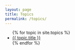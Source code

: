 ```yaml
---
layout: page
title: Topics
permalink: /topics/
---
```


<div class="posts">
    <ul>
        {% for topic in site.topics %}
            <li><a href="{{ site.baseurl }}{{ topic.url }}">{{ topic.title }}</a></li>
        {% endfor %}
    </ul>
</div>
